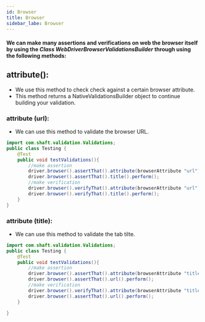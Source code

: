 ```yaml
---
id: Browser
title: Browser 
sidebar_labe: Browser
---
```


#### We can make many assertions and verifications on web the browser itself by using the _Class WebDriverBrowserValidationsBuilder_ through using the following methods:

## attribute():
* We use this method to check check against a certain browser attribute.
* This method returns a NativeValidationsBuilder object to continue building your validation.

###  attribute (url):
* We can use this method to validate the browser URL.

```java
import com.shaft.validation.Validations;
public class Testing {
    @Test
    public void testValidations(){
        //make assertion
        driver.browser().assertThat().attribute(browserAttribute "url").perform();
        driver.browser().assertThat().title().perform();
        //make verification
        driver.browser().verifyThat().attribute(browserAttribute "url").perform();
        driver.browser().verifyThat().title().perform();
    }
}
```
###  attribute (title):
* We can use this method to validate the tab tilte.

```java
import com.shaft.validation.Validations;
public class Testing {
    @Test
    public void testValidations(){
        //make assertion
        driver.browser().assertThat().attribute(browserAttribute "title").perform();
        driver.browser().assertThat().url().perform();
        //make verification
        driver.browser().verifyThat().attribute(browserAttribute "title").perform();
        driver.browser().assertThat().url().perform();
    }
    
}
```